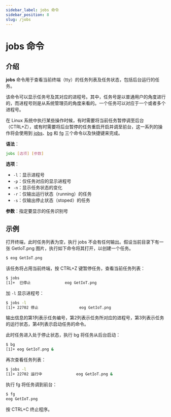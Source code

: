 ```yaml
---
sidebar_label: jobs 命令
sidebar_position: 8
slug: /jobs
---
```


# jobs 命令



## 介绍

**jobs** 命令用于查看当前终端（tty）的任务列表及任务状态，包括后台运行的任务。

该命令可以显示任务号及其对应的进程号。其中，任务号是以普通用户的角度进行的，而进程号则是从系统管理员的角度来看的。一个任务可以对应于一个或者多个进程号。

在 Linux 系统中执行某些操作时候，有时需要将当前任务暂停调至后台（CTRL+Z），或有时需要将后台暂停的任务重启开启并调至前台，这一系列的操作将会使用到 [jobs](/linux-command/jobs)、[bg](/linux-command/bg) 和 [fg](/linux-command/fg) 三个命令以及快捷键来完成。

**语法**： 

```bash
jobs [选项] [参数]
```

**选项**： 

- `-l`：显示进程号
- `-p`：仅任务对应的显示进程号
- `-n`：显示任务状态的变化
- `-r`：仅输出运行状态（running）的任务
- `-s`：仅输出停止状态（stoped）的任务

**参数**：指定要显示的任务识别号



## 示例

打开终端，此时任务列表为空，执行 jobs 不会有任何输出。假设当前目录下有一张 GetIoT.png 图片，执行如下命令将其打开，以创建一个任务。

```bash
$ eog GetIoT.png
```

该任务将占用当前终端，按 CTRL+Z 键暂停任务，查看当前任务列表：

```bash
$ jobs
[1]+  已停止               eog GetIoT.png
```

加 `-l` 显示进程号：

```bash
$ jobs -l
[1]+ 22702 停止                  eog GetIoT.png
```

输出信息的第1列表示任务编号，第2列表示任务所对应的进程号，第3列表示任务的运行状态，第4列表示启动任务的命令。

此时任务进入处于停止状态，执行 bg 将任务从后台启动：

```bash
$ bg
[1]+ eog GetIoT.png &
```

再次查看任务列表：

```bash
$ jobs -l
[1]+ 22702 运行中               eog GetIoT.png &
```

执行 fg 将任务调到前台：

```bash
$ fg
eog GetIoT.png
```

按 CTRL+C 终止程序。

